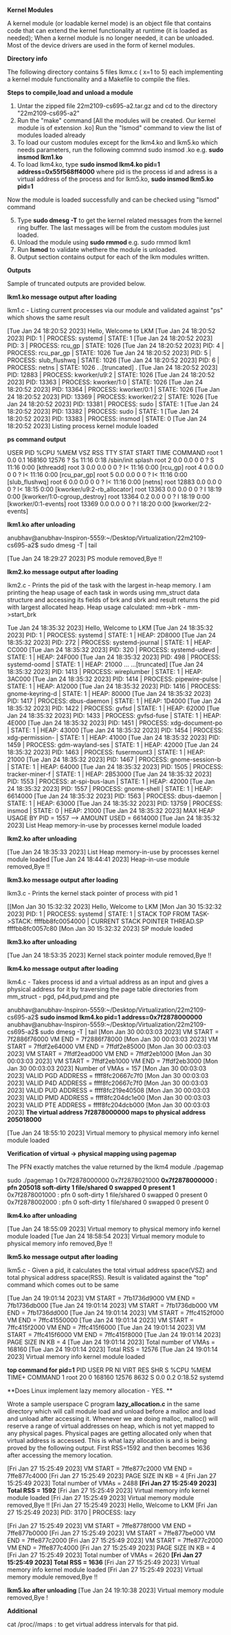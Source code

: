 **Kernel Modules**

A kernel module (or loadable kernel mode) is an object file that contains code that can extend the kernel functionality at runtime (it is loaded as needed); When a kernel module is no longer needed, it can be unloaded. Most of the device drivers are used in the form of kernel modules.

**Directory info**

The following directory contains 5 files lkmx.c ( x=1 to 5) each implementing a kernel module functionality and a Makefile to compile the files.

**Steps to compile,load and unload a module**

1. Untar the zipped file 22m2109-cs695-a2.tar.gz and cd to the directory "22m2109-cs695-a2"
2. Run the "make" command [All the modules will be created. Our kernel module is of extension .ko]
Run the "lsmod" command to view the list of modules loaded already
3. To load our custom modules except for the lkm4.ko and lkm5.ko which needs parameters, run the following commnd  sudo insmod <module>.ko e.g. **sudo insmod lkm1.ko**
4. To load lkm4.ko, type **sudo insmod lkm4.ko pid=1 address=0x55f568ff4000** where pid is the process id and adress is a virtual address of the process and for lkm5.ko, **sudo insmod lkm5.ko pid=1**

Now the module is loaded successfully and can be checked using "lsmod" command

5. Type **sudo dmesg -T** to get the kernel related messages from the kernel ring buffer. The last messages will be from the custom modules just loaded.
6. Unload the module using **sudo rmmod <module>** e.g. sudo rmmod lkm1
7. Run **lsmod** to validate whethere the module is unloaded.
8. Output section contains output for each of the lkm modules written.

**Outputs**

Sample of truncated outputs are provided below.

**lkm1.ko message output after loading**

lkm1.c  -  Listing current processes via our module and validated against "ps" which shows the same result

[Tue Jan 24 18:20:52 2023] Hello, Welcome to LKM
[Tue Jan 24 18:20:52 2023] PID: 1 | PROCESS: systemd | STATE: 1
[Tue Jan 24 18:20:52 2023] PID: 3 | PROCESS: rcu_gp | STATE: 1026
[Tue Jan 24 18:20:52 2023] PID: 4 | PROCESS: rcu_par_gp | STATE: 1026
Tue Jan 24 18:20:52 2023] PID: 5 | PROCESS: slub_flushwq | STATE: 1026
[Tue Jan 24 18:20:52 2023] PID: 6 | PROCESS: netns | STATE: 1026
.
.[truncated]
.
[Tue Jan 24 18:20:52 2023] PID: 12883 | PROCESS: kworker/u9:2 | STATE: 1026
[Tue Jan 24 18:20:52 2023] PID: 13363 | PROCESS: kworker/1:0 | STATE: 1026
[Tue Jan 24 18:20:52 2023] PID: 13364 | PROCESS: kworker/0:1 | STATE: 1026
[Tue Jan 24 18:20:52 2023] PID: 13369 | PROCESS: kworker/2:2 | STATE: 1026
[Tue Jan 24 18:20:52 2023] PID: 13381 | PROCESS: sudo | STATE: 1
[Tue Jan 24 18:20:52 2023] PID: 13382 | PROCESS: sudo | STATE: 1
[Tue Jan 24 18:20:52 2023] PID: 13383 | PROCESS: insmod | STATE: 0
[Tue Jan 24 18:20:52 2023] Listing process kernel module loaded

**ps command output**

USER         PID %CPU %MEM    VSZ   RSS TTY      STAT START   TIME COMMAND
root           1  0.0  0.1 168160 12576 ?        Ss   11:16   0:18 /sbin/init splash
root           2  0.0  0.0      0     0 ?        S    11:16   0:00 [kthreadd]
root           3  0.0  0.0      0     0 ?        I<   11:16   0:00 [rcu_gp]
root           4  0.0  0.0      0     0 ?        I<   11:16   0:00 [rcu_par_gp]
root           5  0.0  0.0      0     0 ?        I<   11:16   0:00 [slub_flushwq]
root           6  0.0  0.0      0     0 ?        I<   11:16   0:00 [netns]
root       12883  0.0  0.0      0     0 ?        I<   18:15   0:00 [kworker/u9:2-rb_allocator]
root       13363  0.0  0.0      0     0 ?        I    18:19   0:00 [kworker/1:0-cgroup_destroy]
root       13364  0.2  0.0      0     0 ?        I    18:19   0:00 [kworker/0:1-events]
root       13369  0.0  0.0      0     0 ?        I    18:20   0:00 [kworker/2:2-events]

**lkm1.ko after unloading**

anubhav@anubhav-Inspiron-5559:~/Desktop/Virtualization/22m2109-cs695-a2$ sudo dmesg -T | tail

[Tue Jan 24 18:29:27 2023] PS module removed,Bye !!

**lkm2.ko message output after loading**

lkm2.c - Prints the pid of the task with the largest in-heap memory. I am printing the heap usage of each task in words using mm_struct data structure and accessing its fields of brk and sbrk and result returns the pid with largest allocated heap. Heap usage calculated: mm->brk - mm->start_brk

Tue Jan 24 18:35:32 2023] Hello, Welcome to LKM
[Tue Jan 24 18:35:32 2023] PID: 1 | PROCESS: systemd | STATE: 1 | HEAP: 2D8000
[Tue Jan 24 18:35:32 2023] PID: 272 | PROCESS: systemd-journal | STATE: 1 | HEAP: CC000
[Tue Jan 24 18:35:32 2023] PID: 320 | PROCESS: systemd-udevd | STATE: 1 | HEAP: 24F000
[Tue Jan 24 18:35:32 2023] PID: 498 | PROCESS: systemd-oomd | STATE: 1 | HEAP: 21000
...
...[truncated]
[Tue Jan 24 18:35:32 2023] PID: 1413 | PROCESS: wireplumber | STATE: 1 | HEAP: 3AC000
[Tue Jan 24 18:35:32 2023] PID: 1414 | PROCESS: pipewire-pulse | STATE: 1 | HEAP: A12000
[Tue Jan 24 18:35:32 2023] PID: 1416 | PROCESS: gnome-keyring-d | STATE: 1 | HEAP: 80000
[Tue Jan 24 18:35:32 2023] PID: 1417 | PROCESS: dbus-daemon | STATE: 1 | HEAP: 1D4000
[Tue Jan 24 18:35:32 2023] PID: 1422 | PROCESS: gvfsd | STATE: 1 | HEAP: 62000
[Tue Jan 24 18:35:32 2023] PID: 1433 | PROCESS: gvfsd-fuse | STATE: 1 | HEAP: 4E000
[Tue Jan 24 18:35:32 2023] PID: 1451 | PROCESS: xdg-document-po | STATE: 1 | HEAP: 43000
[Tue Jan 24 18:35:32 2023] PID: 1454 | PROCESS: xdg-permission- | STATE: 1 | HEAP: 41000
[Tue Jan 24 18:35:32 2023] PID: 1459 | PROCESS: gdm-wayland-ses | STATE: 1 | HEAP: 42000
[Tue Jan 24 18:35:32 2023] PID: 1463 | PROCESS: fusermount3 | STATE: 1 | HEAP: 21000
[Tue Jan 24 18:35:32 2023] PID: 1467 | PROCESS: gnome-session-b | STATE: 1 | HEAP: 64000
[Tue Jan 24 18:35:32 2023] PID: 1505 | PROCESS: tracker-miner-f | STATE: 1 | HEAP: 2B53000
[Tue Jan 24 18:35:32 2023] PID: 1553 | PROCESS: at-spi-bus-laun | STATE: 1 | HEAP: 42000
[Tue Jan 24 18:35:32 2023] PID: 1557 | PROCESS: gnome-shell | STATE: 1 | HEAP: 6614000
[Tue Jan 24 18:35:32 2023] PID: 1563 | PROCESS: dbus-daemon | STATE: 1 | HEAP: 63000
[Tue Jan 24 18:35:32 2023] PID: 13759 | PROCESS: insmod | STATE: 0 | HEAP: 21000
[Tue Jan 24 18:35:32 2023] MAX HEAP USAGE BY PID = 1557 --> AMOUNT USED = 6614000
[Tue Jan 24 18:35:32 2023] List Heap memory-in-use by processes kernel module loaded

**lkm2.ko after unloading**

[Tue Jan 24 18:35:33 2023] List Heap memory-in-use by processes kernel module loaded
[Tue Jan 24 18:44:41 2023] Heap-in-use module removed,Bye !!

**lkm3.ko message output after loading**

lkm3.c - Prints the kernel stack pointer of process with pid 1

[[Mon Jan 30 15:32:32 2023] Hello, Welcome to  LKM
[Mon Jan 30 15:32:32 2023] PID: 1 | PROCESS: systemd | STATE: 1 | STACK TOP FROM TASK->STACK: ffffbb8fc0054000 | CURRENT STACK POINTER THREAD.SP ffffbb8fc0057c80
[Mon Jan 30 15:32:32 2023] SP module loaded

**lkm3.ko after unloading**

[Tue Jan 24 18:53:35 2023] Kernel stack pointer module removed,Bye !!

**lkm4.ko message output after loading**

lkm4.c - Takes process id and a virtual address as an input and gives a physical address for it by traversing the page table directories from mm_struct - pgd, p4d,pud,pmd and pte
 
 
anubhav@anubhav-Inspiron-5559:~/Desktop/Virtualization/22m2109-cs695-a2$ **sudo insmod lkm4.ko pid=1 address=0x7f2878000000**
anubhav@anubhav-Inspiron-5559:~/Desktop/Virtualization/22m2109-cs695-a2$ sudo dmesg -T | tail
[Mon Jan 30 00:03:03 2023] VM START = 7f2886f76000 VM END = 7f2886f78000
[Mon Jan 30 00:03:03 2023] VM START = 7ffdf2e64000 VM END = 7ffdf2e85000
[Mon Jan 30 00:03:03 2023] VM START = 7ffdf2ead000 VM END = 7ffdf2eb1000
[Mon Jan 30 00:03:03 2023] VM START = 7ffdf2eb1000 VM END = 7ffdf2eb3000
[Mon Jan 30 00:03:03 2023] Number of VMAs = 157
[Mon Jan 30 00:03:03 2023] VALID PGD ADDRESS = ffff8fc20667c7f0
[Mon Jan 30 00:03:03 2023] VALID P4D ADDRESS = ffff8fc20667c7f0
[Mon Jan 30 00:03:03 2023] VALID PUD ADDRESS = ffff8fc219e40508
[Mon Jan 30 00:03:03 2023] VALID PMD ADDRESS = ffff8fc204dc1e00
[Mon Jan 30 00:03:03 2023] VALID PTE ADDRESS = ffff8fc204dcb000
[Mon Jan 30 00:03:03 2023] **The virtual address 7f2878000000 maps to physical address 205018000**

[Tue Jan 24 18:55:10 2023] Virtual memory to physical memory info kernel module loaded

**Verification of virtual -> physical mapping using pagemap**

The PFN exactly matches the value returned by the lkm4 module 
./pagemap <pid> <starting VA> <end VA>

sudo ./pagemap 1 0x7f2878000000 0x7f2878021000
**0x7f2878000000  : pfn 205018     soft-dirty 1 file/shared 0 swapped 0 present 1**
0x7f2878001000  : pfn 0  soft-dirty 1 file/shared 0 swapped 0 present 0
0x7f2878002000  : pfn 0  soft-dirty 1 file/shared 0 swapped 0 present 0



**lkm4.ko after unloading**

[Tue Jan 24 18:55:09 2023] Virtual memory to physical memory info kernel module loaded
[Tue Jan 24 18:58:54 2023] Virtual memory module to physical memory info removed,Bye !!

**lkm5.ko message output after loading**

lkm5.c - Given a pid, it calculates the total virtual address space(VSZ) and total physical address space(RSS). Result is validated against the "top" command which comes out to be same

[Tue Jan 24 19:01:14 2023] VM START = 7fb1736d9000 VM END = 7fb1736db000
[Tue Jan 24 19:01:14 2023] VM START = 7fb1736db000 VM END = 7fb1736dd000
[Tue Jan 24 19:01:14 2023] VM START = 7ffc4152f000 VM END = 7ffc41550000
[Tue Jan 24 19:01:14 2023] VM START = 7ffc415f2000 VM END = 7ffc415f6000
[Tue Jan 24 19:01:14 2023] VM START = 7ffc415f6000 VM END = 7ffc415f8000
[Tue Jan 24 19:01:14 2023] PAGE SIZE  IN KB = 4
[Tue Jan 24 19:01:14 2023] Total number of VMAs = 168160
[Tue Jan 24 19:01:14 2023] Total RSS = 12576
[Tue Jan 24 19:01:14 2023] Virtual memory info kernel module loaded

**top command for pid=1**
PID USER  PR  NI    VIRT    RES    SHR S  %CPU  %MEM     TIME+ COMMAND
1   root  20   0  168160  12576   8632 S   0.0   0.2   0:18.52 systemd  

**Does Linux implement lazy memory allocation - YES. **

Wrote a sample userspace C program **lazy_allocation.c** in the same directory which will call module load and unload before a malloc and load and unload after accessing it. Whenever we are doing malloc, malloc() will reserve a range of virtual addresses on heap, which is not yet mapped to any physical pages. Physical pages are getting allocated only when that virtual address is accessed. This is what lazy allocation is and is being proved by the following output. First RSS=1592 and then becomes 1636 after accessing the memory location.

[Fri Jan 27 15:25:49 2023] VM START = 7ffe877c2000 VM END = 7ffe877c4000
[Fri Jan 27 15:25:49 2023] PAGE SIZE  IN KB = 4
[Fri Jan 27 15:25:49 2023] Total number of VMAs = 2488
**[Fri Jan 27 15:25:49 2023] Total RSS = 1592**
[Fri Jan 27 15:25:49 2023] Virtual memory info kernel module loaded
[Fri Jan 27 15:25:49 2023] Virtual memory module removed,Bye !!
[Fri Jan 27 15:25:49 2023] Hello, Welcome to LKM
[Fri Jan 27 15:25:49 2023] PID: 3170 | PROCESS: lazy


[Fri Jan 27 15:25:49 2023] VM START = 7ffe8778f000 VM END = 7ffe877b0000
[Fri Jan 27 15:25:49 2023] VM START = 7ffe877be000 VM END = 7ffe877c2000
[Fri Jan 27 15:25:49 2023] VM START = 7ffe877c2000 VM END = 7ffe877c4000
[Fri Jan 27 15:25:49 2023] PAGE SIZE  IN KB = 4
[Fri Jan 27 15:25:49 2023] Total number of VMAs = 2620
**[Fri Jan 27 15:25:49 2023] Total RSS = 1636**
[Fri Jan 27 15:25:49 2023] Virtual memory info kernel module loaded
[Fri Jan 27 15:25:49 2023] Virtual memory module removed,Bye !!


**lkm5.ko after unloading**
[Tue Jan 24 19:10:38 2023] Virtual memory module removed,Bye !

**Additional**

cat /proc/<pid>/maps : to get virtual address intervals for that pid.